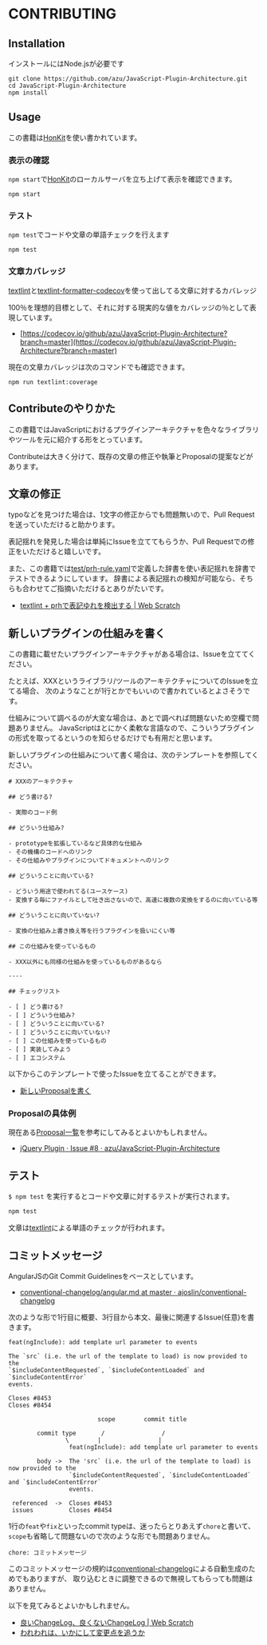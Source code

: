 # CONTRIBUTING

## Installation

インストールにはNode.jsが必要です

```text
git clone https://github.com/azu/JavaScript-Plugin-Architecture.git
cd JavaScript-Plugin-Architecture
npm install
```

## Usage

この書籍は[HonKit](https://github.com/honkit/honkit)を使い書かれています。

### 表示の確認

`npm start`で[HonKit](https://github.com/honkit/honkit)のローカルサーバを立ち上げて表示を確認できます。

```text
npm start
```

### テスト

`npm test`でコードや文章の単語チェックを行えます

```text
npm test
```

### 文章カバレッジ

[textlint](https://github.com/textlint/textlint)と[textlint-formatter-codecov](https://github.com/azu/textlint-formatter-codecov)を使って出してる文章に対するカバレッジ

100％を理想的目標として、それに対する現実的な値をカバレッジの％として表現しています。

* [https://codecov.io/github/azu/JavaScript-Plugin-Architecture?branch=master](https://codecov.io/github/azu/JavaScript-Plugin-Architecture?branch=master)

現在の文章カバレッジは次のコマンドでも確認できます。

```text
npm run textlint:coverage
```

## Contributeのやりかた

この書籍ではJavaScriptにおけるプラグインアーキテクチャを色々なライブラリやツールを元に紹介する形をとっています。

Contributeは大きく分けて、既存の文章の修正や執筆とProposalの提案などがあります。

## 文章の修正

typoなどを見つけた場合は、1文字の修正からでも問題無いので、Pull Requestを送っていただけると助かります。

表記揺れを発見した場合は単純にIssueを立ててもらうか、Pull Requestでの修正をいただけると嬉しいです。

また、この書籍では[test/prh-rule.yaml](https://github.com/azu/javaScript-plugin-architecture/tree/ba76aad2d15c478071fdb7e0a9702d120f1da575/test/prh-rule.yaml)で定義した辞書を使い表記揺れを辞書でテストできるようにしています。 辞書による表記揺れの検知が可能なら、そちらも合わせてご指摘いただけるとありがたいです。

* [textlint + prhで表記ゆれを検出する \| Web Scratch](http://efcl.info/2015/09/14/textlint-rule-prh/)

## 新しいプラグインの仕組みを書く

この書籍に載せたいプラグインアーキテクチャがある場合は、Issueを立ててください。

たとえば、XXXというライブラリ/ツールのアーキテクチャについてのIssueを立てる場合、 次のようなことが1行とかでもいいので書かれているとよさそうです。

仕組みについて調べるのが大変な場合は、あとで調べれば問題ないため空欄で問題ありません。 JavaScriptはとにかく柔軟な言語なので、こういうプラグインの形式を取ってるというのを知らせるだけでも有用だと思います。

新しいプラグインの仕組みについて書く場合は、次のテンプレートを参照してください。

```text
# XXXのアーキテクチャ

## どう書ける?

- 実際のコード例

## どういう仕組み?

- prototypeを拡張しているなど具体的な仕組み
- その機構のコードへのリンク
- その仕組みやプラグインについてドキュメントへのリンク

## どういうことに向いている?

- どういう用途で使われてる(ユースケース)
- 変換する毎にファイルとして吐き出さないので、高速に複数の変換をするのに向いている等

## どういうことに向いていない?

- 変換の仕組み上書き換え等を行うプラグインを扱いにくい等

## この仕組みを使っているもの

- XXX以外にも同様の仕組みを使っているものがあるなら

----

## チェックリスト

- [ ] どう書ける?
- [ ] どういう仕組み?
- [ ] どういうことに向いている?
- [ ] どういうことに向いていない?
- [ ] この仕組みを使っているもの
- [ ] 実装してみよう
- [ ] エコシステム
```

以下からこのテンプレートで使ったIssueを立てることができます。

* [新しいProposalを書く](https://github.com/azu/JavaScript-Plugin-Architecture/issues/new?assignees=&labels=Status%3A+Proposal&template=proposal.md&title=)

### Proposalの具体例

現在ある[Proposal一覧](https://github.com/azu/JavaScript-Plugin-Architecture/labels/proposal)を参考にしてみるとよいかもしれません。

* [jQuery Plugin · Issue \#8 · azu/JavaScript-Plugin-Architecture](https://github.com/azu/JavaScript-Plugin-Architecture/issues/8)

## テスト

`$ npm test` を実行するとコードや文章に対するテストが実行されます。

```bash
npm test
```

文章は[textlint](https://github.com/azu/textlint)による単語のチェックが行われます。

## コミットメッセージ

AngularJSのGit Commit Guidelinesをベースとしています。

* [conventional-changelog/angular.md at master · ajoslin/conventional-changelog](https://github.com/ajoslin/conventional-changelog/blob/master/conventions/angular.md)

次のような形で1行目に概要、3行目から本文、最後に関連するIssue\(任意\)を書きます。

```text
feat(ngInclude): add template url parameter to events

The `src` (i.e. the url of the template to load) is now provided to the
`$includeContentRequested`, `$includeContentLoaded` and `$includeContentError`
events.

Closes #8453
Closes #8454
```

```text
                         scope        commit title

        commit type       /                /      
                \        |                |
                 feat(ngInclude): add template url parameter to events

        body ->  The 'src` (i.e. the url of the template to load) is now provided to the
                 `$includeContentRequested`, `$includeContentLoaded` and `$includeContentError`
                 events.

 referenced  ->  Closes #8453
 issues          Closes #8454
```

1行の`feat`や`fix`といったcommit typeは、迷ったらとりあえず`chore`と書いて、`scope`も省略して問題ないので次のような形でも問題ありません。

```text
chore: コミットメッセージ
```

このコミットメッセージの規約は[conventional-changelog](https://github.com/ajoslin/conventional-changelog)による自動生成のためでもありますが、 取り込むときに調整できるので無視してもらっても問題はありません。

以下を見てみるとよいかもしれません。

* [良いChangeLog、良くないChangeLog \| Web Scratch](http://efcl.info/2015/06/18/good-changelog/)
* [われわれは、いかにして変更点を追うか](http://azu.github.io/slide/cto/changelog.html)

